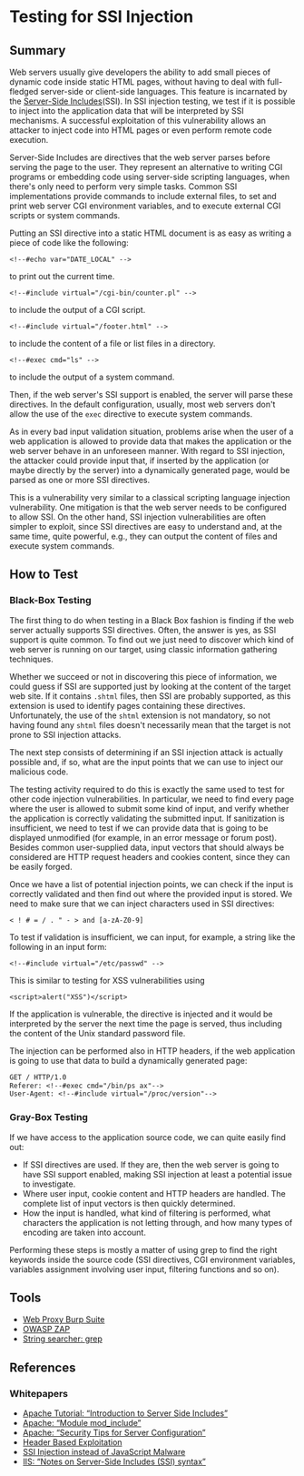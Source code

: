 # Testing for SSI Injection

## Summary

Web servers usually give developers the ability to add small pieces of dynamic code inside static HTML pages, without having to deal with full-fledged server-side or client-side languages. This feature is incarnated by the [Server-Side Includes](https://owasp.org/www-community/attacks/Server-Side_Includes_(SSI)_Injection)(SSI). In SSI injection testing, we test if it is possible to inject into the application data that will be interpreted by SSI mechanisms. A successful exploitation of this vulnerability allows an attacker to inject code into HTML pages or even perform remote code execution.

Server-Side Includes are directives that the web server parses before serving the page to the user. They represent an alternative to writing CGI programs or embedding code using server-side scripting languages, when there's only need to perform very simple tasks. Common SSI implementations provide commands to include external files, to set and print web server CGI environment variables, and to execute external CGI scripts or system commands.

Putting an SSI directive into a static HTML document is as easy as writing a piece of code like the following:

`<!--#echo var="DATE_LOCAL" -->`

to print out the current time.

`<!--#include virtual="/cgi-bin/counter.pl" -->`

to include the output of a CGI script.

`<!--#include virtual="/footer.html" -->`

to include the content of a file or list files in a directory.

`<!--#exec cmd="ls" -->`

to include the output of a system command.

Then, if the web server's SSI support is enabled, the server will parse these directives. In the default configuration, usually, most web servers don't allow the use of the `exec` directive to execute system commands.

As in every bad input validation situation, problems arise when the user of a web application is allowed to provide data that makes the application or the web server behave in an unforeseen manner. With regard to SSI injection, the attacker could provide input that, if inserted by the application (or maybe directly by the server) into a dynamically generated page, would be parsed as one or more SSI directives.

This is a vulnerability very similar to a classical scripting language injection vulnerability. One mitigation is that the web server needs to be configured to allow SSI. On the other hand, SSI injection vulnerabilities are often simpler to exploit, since SSI directives are easy to understand and, at the same time, quite powerful, e.g., they can output the content of files and execute system commands.

## How to Test

### Black-Box Testing

The first thing to do when testing in a Black Box fashion is finding if the web server actually supports SSI directives. Often, the answer is yes, as SSI support is quite common. To find out we just need to discover which kind of web server is running on our target, using classic information gathering techniques.

Whether we succeed or not in discovering this piece of information, we could guess if SSI are supported just by looking at the content of the target web site. If it contains `.shtml` files, then SSI are probably supported, as this extension is used to identify pages containing these directives. Unfortunately, the use of the `shtml` extension is not mandatory, so not having found any `shtml` files doesn't necessarily mean that the target is not prone to SSI injection attacks.

The next step consists of determining if an SSI injection attack is actually possible and, if so, what are the input points that we can use to inject our malicious code.

The testing activity required to do this is exactly the same used to test for other code injection vulnerabilities. In particular, we need to find every page where the user is allowed to submit some kind of input, and verify whether the application is correctly validating the submitted input. If sanitization is insufficient, we need to test if we can provide data that is going to be displayed unmodified (for example, in an error message or forum post). Besides common user-supplied data, input vectors that should always be considered are HTTP request headers and cookies content, since they can be easily forged.

Once we have a list of potential injection points, we can check if the input is correctly validated and then find out where the provided input is stored. We need to make sure that we can inject characters used in SSI directives:

`< ! # = / . " - > and [a-zA-Z0-9]`

To test if validation is insufficient, we can input, for example, a string like the following in an input form:

`<!--#include virtual="/etc/passwd" -->`

This is similar to testing for XSS vulnerabilities using

`<script>alert("XSS")</script>`

If the application is vulnerable, the directive is injected and it would be interpreted by the server the next time the page is served, thus including the content of the Unix standard password file.

The injection can be performed also in HTTP headers, if the web application is going to use that data to build a dynamically generated page:

```txt
GET / HTTP/1.0
Referer: <!--#exec cmd="/bin/ps ax"-->
User-Agent: <!--#include virtual="/proc/version"-->
```

### Gray-Box Testing

If we have access to the application source code, we can quite easily find out:

- If SSI directives are used. If they are, then the web server is going to have SSI support enabled, making SSI injection at least a potential issue to investigate.
- Where user input, cookie content and HTTP headers are handled. The complete list of input vectors is then quickly determined.
- How the input is handled, what kind of filtering is performed, what characters the application is not letting through, and how many types of encoding are taken into account.

Performing these steps is mostly a matter of using grep to find the right keywords inside the source code (SSI directives, CGI environment variables, variables assignment involving user input, filtering functions and so on).

## Tools

- [Web Proxy Burp Suite](https://portswigger.net)
- [OWASP ZAP](https://www.zaproxy.org/)
- [String searcher: grep](https://www.gnu.org/software/grep)

## References

### Whitepapers

- [Apache Tutorial: “Introduction to Server Side Includes”](https://httpd.apache.org/docs/1.3/howto/ssi.html)
- [Apache: “Module mod_include”](https://httpd.apache.org/docs/1.3/mod/mod_include.html)
- [Apache: “Security Tips for Server Configuration”](https://httpd.apache.org/docs/1.3/misc/security_tips.html#ssi)
- [Header Based Exploitation](https://www.cgisecurity.com/papers/header-based-exploitation.txt)
- [SSI Injection instead of JavaScript Malware](https://jeremiahgrossman.blogspot.com/2006/08/ssi-injection-instead-of-javascript.html)
- [IIS: “Notes on Server-Side Includes (SSI) syntax”](https://blogs.iis.net/robert_mcmurray/archive/2010/12/28/iis-notes-on-server-side-includes-ssi-syntax-kb-203064-revisited.aspx)
